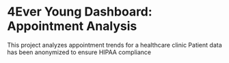 # 4Ever Young Dashboard: Appointment Analysis 
This project analyzes appointment trends for a healthcare clinic
Patient data has been anonymized to ensure HIPAA compliance